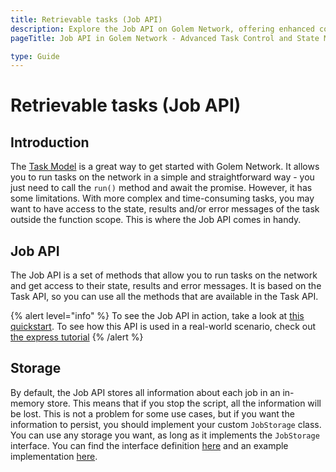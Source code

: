 ```yaml
---
title: Retrievable tasks (Job API)
description: Explore the Job API on Golem Network, offering enhanced control over task states, results, and error messages, ideal for complex tasks needing persistent data handling.
pageTitle: Job API in Golem Network - Advanced Task Control and State Management

type: Guide
---
```


# Retrievable tasks (Job API)

## Introduction

The [Task Model](/docs/creators/javascript/guides/task-model) is a great way to get started with Golem Network. It allows you to run tasks on the network in a simple and straightforward way - you just need to call the `run()` method and await the promise. However, it has some limitations. With more complex and time-consuming tasks, you may want to have access to the state, results and/or error messages of the task outside the function scope. This is where the Job API comes in handy.

## Job API

The Job API is a set of methods that allow you to run tasks on the network and get access to their state, results and error messages. It is based on the Task API, so you can use all the methods that are available in the Task API.

{% alert level="info" %}
To see the Job API in action, take a look at [this quickstart](/docs/creators/javascript/quickstarts/retrievable-task). To see how this API is used in a real-world scenario, check out [the express tutorial](/docs/creators/javascript/tutorials/rest-api-with-express)
{% /alert %}

## Storage

By default, the Job API stores all information about each job in an in-memory store. This means that if you stop the script, all the information will be lost. This is not a problem for some use cases, but if you want the information to persist, you should implement your custom `JobStorage` class. You can use any storage you want, as long as it implements the `JobStorage` interface. You can find the interface definition [here](/docs/golem-js/reference/interfaces/job_storage.JobStorage) and an example implementation [here](https://github.com/golemfactory/golem-js/blob/0448b6bf6768ab1d8019c811d544e76fcd7b4573/src/job/storage.ts#L14).
